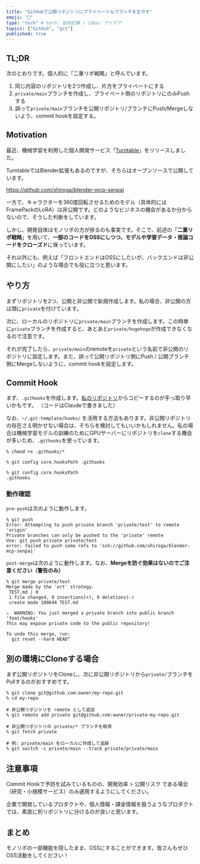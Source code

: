```yaml
---
title: "GitHubで公開リポジトリにプライベートなブランチを生やす"
emoji: "🔖"
type: "tech" # tech: 技術記事 / idea: アイデア
topics: ["GitHub", "git"]
published: true
---
```


## TL;DR

次のとおりです。個人的に「二重リポ戦略」と呼んでいます。

1. 同じ内容のリポジトリを2つ作成し、片方をプライベートにする
2. `private/main`ブランチを作成し、プライベート側のリポジトリにのみPushする
3. 誤って`private/main`ブランチを公開リポジトリ/ブランチにPush/Mergeしないよう、commit hookを設定する。

## Motivation

最近、機械学習を利用した個人開発サービス「[Turntable](https://turntable.sawara.dev/)」をリリースしました。

TurntableではBlender拡張もあるのですが、そちらはオープンソースで公開しています。

https://github.com/xhiroga/blender-mcp-senpai

一方で、キャラクターを360度回転させるためのモデル（具体的にはFramePackのLoRA）は非公開です。どのようなビジネスの機会があるか分からないので、そうした判断をしています。

しかし、開発自体はモノリポの方が捗るのも事実です。そこで、前述の「**二重リポ戦略**」を用いて、**一部のコードをOSSにしつつ、モデルや学習データ・推論コードをクローズド**に保っています。

それ以外にも、例えば「フロントエンドはOSSにしたいが、バックエンドは非公開にしたい」のような場合でも役に立つと思います。　

## やり方

まずリポジトリを2つ、公開と非公開で新規作成します。私の場合、非公開の方は頭に`private`を付けています。

次に、ローカルのリポジトリに`private/main`ブランチを作成します。この時単に`private`ブランチを作成すると、あとあと`private/hogehoge`が作成できなくなるので注意です。

それが完了したら、`private/main`のremoteを`private`という名前で非公開のリポジトリに設定します。また、誤って公開リポジトリ側にPush / 公開ブランチ側にMergeしないように、commit hookを設定します。

## Commit Hook

まず、`.githooks`を作成します。[私のリポジトリ](https://github.com/xhiroga/blender-mcp-senpai/tree/main/.githooks)からコピーするのが手っ取り早いかもです。
（コードはClaudeで書きました）

なお、`~/.git-template/hooks/` を活用する方法もあります。非公開リポジトリの存在さえ明かせない場合は、そちらを検討してもいいかもしれません。私の場合は機械学習モデルの訓練のためにGPUサーバーにリポジトリを`clone`する機会が多いため、`.githooks`を使っています。

```console
% chmod +x .githooks/*

% git config core.hooksPath .githooks

% git config core.hooksPath
.githooks
```

### 動作確認

`pre-push`は次のように動作します。

```console
% git push                  
Error: Attempting to push private branch 'private/test' to remote 'origin'
Private branches can only be pushed to the 'private' remote
Use: git push private private/test
error: failed to push some refs to 'ssh://github.com/xhiroga/blender-mcp-senpai'
```

`post-merge`は次のように動作します。なお、**Mergeを防ぐ効果はないのでご注意ください（警告のみ）**

```console
% git merge private/test
Merge made by the 'ort' strategy.
 TEST.md | 0
 1 file changed, 0 insertions(+), 0 deletions(-)
 create mode 100644 TEST.md

⚠️  WARNING: You just merged a private branch into public branch 'feat/hooks'
This may expose private code to the public repository!

To undo this merge, run:
  git reset --hard HEAD^
```

## 別の環境にCloneする場合

まず公開リポジトリをCloneし、次に非公開リポジトリから`private/`ブランチをPullするのがおすすめです。

```console
% git clone git@github.com:owner/my-repo.git
% cd my-repo

# 非公開リポジトリを remote として追加
% git remote add private git@github.com:owner/private-my-repo.git

# 非公開リポジトリの private/* ブランチを取得
% git fetch private

# 例: private/main をローカルに作成して追跡
% git switch -c private/main --track private/private/main
```


## 注意事項

Commit Hookで予防を試みているものの、開発効率 > 公開リスク である場合（研究・小規模サービス）のみ適用するようにしてください。

企業で開発しているプロダクトや、個人情報・課金情報を扱うようなプロダクトでは、素直に別リポジトリに分けるのが良いと思います。

## まとめ

モノリポの一部機能を隠したまま、OSSにすることができます。皆さんもぜひOSS活動をしてください！
